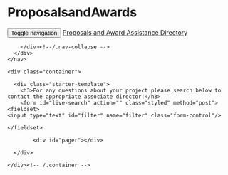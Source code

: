 # ProposalsandAwards
<!DOCTYPE html>
<html>
<head>
  <meta http-equiv="content-type" content="text/html; charset=UTF-8">
  <title>Live Search</title>
      <link rel="stylesheet" type="text/css" href="https://maxcdn.bootstrapcdn.com/bootstrap/3.3.2/css/bootstrap.min.css">
      <link rel="stylesheet" type="text/css" href="http://getbootstrap.com/examples/starter-template/starter-template.css">
      <link rel="stylesheet" type="text/css" href="https://maxcdn.bootstrapcdn.com/bootstrap/3.3.2/css/bootstrap-theme.min.css">
      <script type='text/javascript' src="https://ajax.googleapis.com/ajax/libs/jquery/1.11.2/jquery.min.js"></script>
      <script type='text/javascript' src="https://maxcdn.bootstrapcdn.com/bootstrap/3.3.2/js/bootstrap.min.js"></script>
	   <script type='text/javascript' src='./assets/js/table.js'></script>
	  <script type='text/javascript' src='./assets/js/filter.js'></script>
    
  
  <style type='text/css'>
    
  </style>
  




</head>
<body>
  <nav class="navbar navbar-inverse navbar-fixed-top">
      <div class="container">
        <div class="navbar-header">
          <button type="button" class="navbar-toggle collapsed" data-toggle="collapse" data-target="#navbar" aria-expanded="false" aria-controls="navbar">
            <span class="sr-only">Toggle navigation</span>
            <span class="icon-bar"></span>
            <span class="icon-bar"></span>
            <span class="icon-bar"></span>
          </button>
          <a class="navbar-brand" href="#">Proposals and Award Assistance Directory</a>
        </div>
        <div id="navbar" class="collapse navbar-collapse">
          
        </div><!--/.nav-collapse -->
      </div>
    </nav>

    <div class="container">

      <div class="starter-template">
        <h3>For any questions about your project please search below to contact the appropriate associate director:</h3>
		<form id="live-search" action="" class="styled" method="post">
    <fieldset>
    <input type="text" id="filter" name="filter" class="form-control"/>
               
    </fieldset>
</form>
				
			<div id="pager"></div>	

      </div>

    </div><!-- /.container -->
  
</body>


</html>

